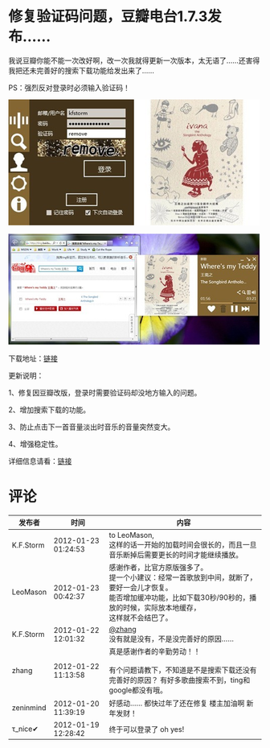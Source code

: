 # 修复验证码问题，豆瓣电台1.7.3发布&hellip;&hellip;

我说豆瓣你能不能一次改好啊，改一次我就得更新一次版本，太无语了……还害得我把还未完善好的搜索下载功能给发出来了……

PS：强烈反对登录时必须输入验证码！

[<img style="background-image: none; padding-left: 0px; padding-right: 0px; display: inline; padding-top: 0px; border: 0px;" title="DoubanFM_1.7.3" src="/attachment/up/blog/images/1.7.3_13873/DoubanFM_1.7.3_thumb.jpg" alt="DoubanFM_1.7.3" width="500" height="250" border="0" />](/attachment/up/blog/images/1.7.3_13873/DoubanFM_1.7.3.jpg)

[<img style="background-image: none; padding-left: 0px; padding-right: 0px; display: inline; padding-top: 0px; border: 0px;" title="DoubanFM_1.7.3_2" src="/attachment/up/blog/images/1.7.3_13873/DoubanFM_1.7.3_2_thumb.jpg" alt="DoubanFM_1.7.3_2" width="500" height="220" border="0" />](/attachment/up/blog/images/1.7.3_13873/DoubanFM_1.7.3_2.jpg)

下载地址：[链接](/attachment/up/doubanfm/DoubanFMSetup_1.7.3.exe)

更新说明：

1、修复因豆瓣改版，登录时需要验证码却没地方输入的问题。

2、增加搜索下载的功能。

3、防止点击下一首音量淡出时音乐的音量突然变大。

4、增强稳定性。

详细信息请看：[链接](/article/doubanfm)

# 评论

发布者 | 时间 | 内容
--- | --- | ---
K.F.Storm | 2012-01-23 01:24:53 | to LeoMason,<br/>这样的话一开始的加载时间会很长的，而且一旦音乐断掉后需要更长的时间才能继续播放。
LeoMason | 2012-01-23 00:42:37 | 感谢作者，比官方原版强多了。<br/>提一个小建议：经常一首歌放到中间，就断了，要好一会儿才恢复。<br/>能否增加缓冲功能，比如下载30秒/90秒的，播放的时候，实际放本地缓存，<br/>这样就不会结巴了。
K.F.Storm | 2012-01-22 12:01:32 | <a href="#comment-795" rel="nofollow">@zhang </a><br/>没有就是没有，不是没完善好的原因……
zhang | 2012-01-22 11:13:58 | 真是感谢作者的辛勤劳动！！<br/><br/>有个问题请教下，不知道是不是搜索下载还没有完善好的原因？ 有好多歌曲搜索不到，ting和google都没有哦。
zeninmind | 2012-01-20 11:39:19 | 好感动……  都快过年了还在修复    楼主加油啊   新年发财！
τ_nice✔ | 2012-01-19 12:28:42 | 终于可以登录了  oh yes!

